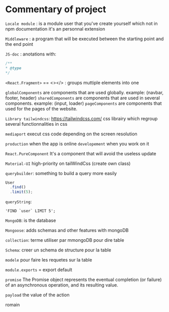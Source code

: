 # Commentary of project

`Locale module` : is a module user that you've create yourself which not in npm documentation it's an personnal extension

`Middleware` : a program that will be executed between the starting point and the end point

`JS-doc` : anotations with:
```js
/**
* @type
*/
```

`<React.Fragment>` == <></> : groups muttiple elements into one

`globalComponents` are components that are used globally. example: (navbar, footer, header)
`sharedComponents` are components that are used in several components. example: (input, loader)
`pageComponents` are components that used for the pages of the website.

`Library tailwindcss`: https://tailwindcss.com/
css librairy which regroup several functionnalities in css

`mediaport` execut css code depending on the screen resolution

`production` when the app is online
`developement` when you work on it

`React.PureComponent` It's a component that will avoid the useless update

`Material-UI` high-priority on tailWindCss (create own class)

`querybuilder`: something to build a query more easily
```js
User
  .find()
  .limit(5);
```
`queryString`:
```
'FIND `user` LIMIT 5';
```
`MongoDB`: is the database

`Mongoose`: adds schemas and other features with mongoDB

`collection`: terme utiliser par mmongoDB pour dire table

`Schema`: creer un schema de structure pour la table

`modele` pour faire les requetes sur la table

`module.exports` = export default

`promise` The Promise object represents the eventual completion (or failure) of an asynchronous operation, and its resulting value.

`payload` the value of the action

romain